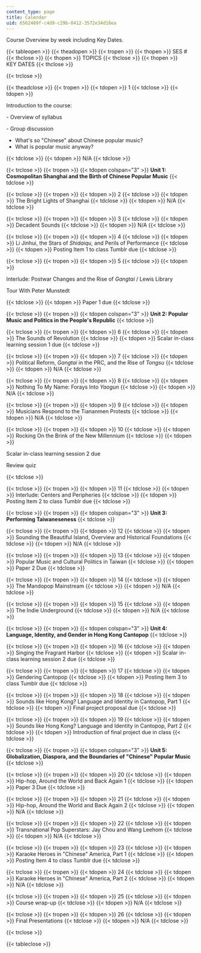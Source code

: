 ```yaml
---
content_type: page
title: Calendar
uid: 6562489f-c4d9-c29b-0412-3572e34d18ea
---
```


Course Overview by week including Key Dates.

{{< tableopen >}}
{{< theadopen >}}
{{< tropen >}}
{{< thopen >}}
SES #
{{< thclose >}}
{{< thopen >}}
TOPICS
{{< thclose >}}
{{< thopen >}}
KEY DATES
{{< thclose >}}

{{< trclose >}}

{{< theadclose >}}
{{< tropen >}}
{{< tdopen >}}
1
{{< tdclose >}}
{{< tdopen >}}


Introduction to the course:

\- Overview of syllabus

\- Group discussion

*   What's so "Chinese" about Chinese popular music?
*   What is popular music anyway?


{{< tdclose >}}
{{< tdopen >}}
N/A
{{< tdclose >}}

{{< trclose >}}
{{< tropen >}}
{{< tdopen colspan="3" >}}
**Unit 1: Cosmopolitan Shanghai and the Birth of Chinese Popular Music**
{{< tdclose >}}

{{< trclose >}}
{{< tropen >}}
{{< tdopen >}}
2
{{< tdclose >}}
{{< tdopen >}}
The Bright Lights of Shanghai
{{< tdclose >}}
{{< tdopen >}}
N/A
{{< tdclose >}}

{{< trclose >}}
{{< tropen >}}
{{< tdopen >}}
3
{{< tdclose >}}
{{< tdopen >}}
Decadent Sounds
{{< tdclose >}}
{{< tdopen >}}
N/A
{{< tdclose >}}

{{< trclose >}}
{{< tropen >}}
{{< tdopen >}}
4
{{< tdclose >}}
{{< tdopen >}}
Li Jinhui, the Stars of _Shidaiqu_, and Perils of Performance
{{< tdclose >}}
{{< tdopen >}}
Posting Item 1 to class Tumblr due
{{< tdclose >}}

{{< trclose >}}
{{< tropen >}}
{{< tdopen >}}
5
{{< tdclose >}}
{{< tdopen >}}


Interlude: Postwar Changes and the Rise of _Gangtai_ / Lewis Library

Tour With Peter Munstedt


{{< tdclose >}}
{{< tdopen >}}
Paper 1 due
{{< tdclose >}}

{{< trclose >}}
{{< tropen >}}
{{< tdopen colspan="3" >}}
**Unit 2: Popular Music and Politics in the People's Republic**
{{< tdclose >}}

{{< trclose >}}
{{< tropen >}}
{{< tdopen >}}
6
{{< tdclose >}}
{{< tdopen >}}
The Sounds of Revolution
{{< tdclose >}}
{{< tdopen >}}
Scalar in-class learning session 1 due
{{< tdclose >}}

{{< trclose >}}
{{< tropen >}}
{{< tdopen >}}
7
{{< tdclose >}}
{{< tdopen >}}
Political Reform, _Gangtai_ in the PRC, and the Rise of _Tongsu_
{{< tdclose >}}
{{< tdopen >}}
N/A
{{< tdclose >}}

{{< trclose >}}
{{< tropen >}}
{{< tdopen >}}
8
{{< tdclose >}}
{{< tdopen >}}
Nothing To My Name: Forays Into _Yaogun_
{{< tdclose >}}
{{< tdopen >}}
N/A
{{< tdclose >}}

{{< trclose >}}
{{< tropen >}}
{{< tdopen >}}
9
{{< tdclose >}}
{{< tdopen >}}
Musicians Respond to the Tiananmen Protests
{{< tdclose >}}
{{< tdopen >}}
N/A
{{< tdclose >}}

{{< trclose >}}
{{< tropen >}}
{{< tdopen >}}
10
{{< tdclose >}}
{{< tdopen >}}
Rocking On the Brink of the New Millennium
{{< tdclose >}}
{{< tdopen >}}


Scalar in-class learning session 2 due

Review quiz


{{< tdclose >}}

{{< trclose >}}
{{< tropen >}}
{{< tdopen >}}
11
{{< tdclose >}}
{{< tdopen >}}
Interlude: Centers and Peripheries
{{< tdclose >}}
{{< tdopen >}}
Posting Item 2 to class Tumblr due
{{< tdclose >}}

{{< trclose >}}
{{< tropen >}}
{{< tdopen colspan="3" >}}
**Unit 3: Performing Taiwaneseness**
{{< tdclose >}}

{{< trclose >}}
{{< tropen >}}
{{< tdopen >}}
12
{{< tdclose >}}
{{< tdopen >}}
Sounding the Beautiful Island, Overview and Historical Foundations
{{< tdclose >}}
{{< tdopen >}}
N/A
{{< tdclose >}}

{{< trclose >}}
{{< tropen >}}
{{< tdopen >}}
13
{{< tdclose >}}
{{< tdopen >}}
Popular Music and Cultural Politics in Taiwan
{{< tdclose >}}
{{< tdopen >}}
Paper 2 Due
{{< tdclose >}}

{{< trclose >}}
{{< tropen >}}
{{< tdopen >}}
14
{{< tdclose >}}
{{< tdopen >}}
The Mandopop Mainstream
{{< tdclose >}}
{{< tdopen >}}
N/A
{{< tdclose >}}

{{< trclose >}}
{{< tropen >}}
{{< tdopen >}}
15
{{< tdclose >}}
{{< tdopen >}}
The Indie Underground
{{< tdclose >}}
{{< tdopen >}}
N/A
{{< tdclose >}}

{{< trclose >}}
{{< tropen >}}
{{< tdopen colspan="3" >}}
**Unit 4: Language, Identity, and Gender in Hong Kong Cantopop**
{{< tdclose >}}

{{< trclose >}}
{{< tropen >}}
{{< tdopen >}}
16
{{< tdclose >}}
{{< tdopen >}}
Singing the Fragrant Harbor
{{< tdclose >}}
{{< tdopen >}}
Scalar in-class learning session 2 due
{{< tdclose >}}

{{< trclose >}}
{{< tropen >}}
{{< tdopen >}}
17
{{< tdclose >}}
{{< tdopen >}}
Gendering Cantopop
{{< tdclose >}}
{{< tdopen >}}
Posting Item 3 to class Tumblr due
{{< tdclose >}}

{{< trclose >}}
{{< tropen >}}
{{< tdopen >}}
18
{{< tdclose >}}
{{< tdopen >}}
Sounds like Hong Kong? Language and Identity in Cantopop, Part 1
{{< tdclose >}}
{{< tdopen >}}
Final project proposal due
{{< tdclose >}}

{{< trclose >}}
{{< tropen >}}
{{< tdopen >}}
19
{{< tdclose >}}
{{< tdopen >}}
Sounds like Hong Kong? Language and Identity in Cantopop, Part 2
{{< tdclose >}}
{{< tdopen >}}
Introduction of final project due in class
{{< tdclose >}}

{{< trclose >}}
{{< tropen >}}
{{< tdopen colspan="3" >}}
**Unit 5: Globalization, Diaspora, and the Boundaries of "Chinese" Popular Music**
{{< tdclose >}}

{{< trclose >}}
{{< tropen >}}
{{< tdopen >}}
20
{{< tdclose >}}
{{< tdopen >}}
Hip-hop, Around the World and Back Again 1
{{< tdclose >}}
{{< tdopen >}}
Paper 3 Due
{{< tdclose >}}

{{< trclose >}}
{{< tropen >}}
{{< tdopen >}}
21
{{< tdclose >}}
{{< tdopen >}}
Hip-hop, Around the World and Back Again 2
{{< tdclose >}}
{{< tdopen >}}
N/A
{{< tdclose >}}

{{< trclose >}}
{{< tropen >}}
{{< tdopen >}}
22
{{< tdclose >}}
{{< tdopen >}}
Transnational Pop Superstars: Jay Chou and Wang Leehom
{{< tdclose >}}
{{< tdopen >}}
N/A
{{< tdclose >}}

{{< trclose >}}
{{< tropen >}}
{{< tdopen >}}
23
{{< tdclose >}}
{{< tdopen >}}
Karaoke Heroes in "Chinese" America, Part 1
{{< tdclose >}}
{{< tdopen >}}
Posting Item 4 to class Tumblr due
{{< tdclose >}}

{{< trclose >}}
{{< tropen >}}
{{< tdopen >}}
24
{{< tdclose >}}
{{< tdopen >}}
Karaoke Heroes in "Chinese" America, Part 2
{{< tdclose >}}
{{< tdopen >}}
N/A
{{< tdclose >}}

{{< trclose >}}
{{< tropen >}}
{{< tdopen >}}
25
{{< tdclose >}}
{{< tdopen >}}
Course wrap-up
{{< tdclose >}}
{{< tdopen >}}
N/A
{{< tdclose >}}

{{< trclose >}}
{{< tropen >}}
{{< tdopen >}}
26
{{< tdclose >}}
{{< tdopen >}}
Final Presentations
{{< tdclose >}}
{{< tdopen >}}
N/A
{{< tdclose >}}

{{< trclose >}}

{{< tableclose >}}
